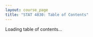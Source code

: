 ```yaml
---
layout: course_page
title: "STAT 4830: Table of Contents"
---
```


<style>
/* Override list spacing for section content */
#section-content ul,
#section-content ol {
  margin: 0;
  padding-left: 1.5em;
  list-style-position: outside;
}

#section-content li {
  margin: 0;
  line-height: 1.4;
  padding-left: 0.2em;
}

#section-content li p {
  margin: 0;
}

#section-content p {
  margin: 0.8em 0;
}

/* Handle indented lists */
#section-content ul ul,
#section-content ul ol,
#section-content ol ul,
#section-content ol ol {
  margin: 0;
  padding-left: 1.2em;
}

/* Ensure proper alignment of list markers */
#section-content ul {
  list-style: disc outside none;
}

#section-content ul ul {
  list-style-type: circle;
}

#section-content ul ul ul {
  list-style-type: square;
}

/* Add minimal spacing between sections */
#section-content h1,
#section-content h2,
#section-content h3,
#section-content h4 {
  margin-top: 1em;
  margin-bottom: 0.5em;
}
</style>

<div id="section-content">
  Loading table of contents...
</div>

<script>
async function fetchTOC() {
  try {
    const response = await fetch('https://raw.githubusercontent.com/damek/STAT-4830/main/toc.md');
    const content = await response.text();
    
    document.getElementById('section-content').innerHTML = content;
    await processGitHubContent(document.getElementById('section-content'));
  } catch (error) {
    console.error('Error fetching TOC:', error);
    document.getElementById('section-content').innerHTML = 
      '<p>Error loading table of contents. Please try again later.</p>';
  }
}

document.addEventListener('DOMContentLoaded', fetchTOC);
</script> 